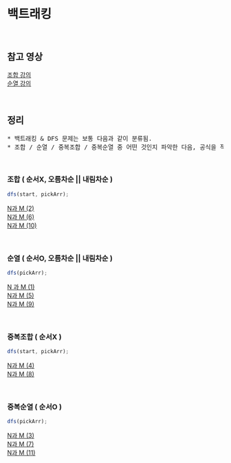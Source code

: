 # 백트래킹

<br>

## 참고 영상

[조합 강의](https://www.youtube.com/watch?v=HYKpunR1Nto)<br>
[순열 강의](https://www.youtube.com/watch?v=0tcgYHU8IIs&t=15s)

<br>

## 정리

<pre>
* 백트래킹 & DFS 문제는 보통 다음과 같이 분류됨.
* 조합 / 순열 / 중복조합 / 중복순열 중 어떤 것인지 파악한 다음, 공식을 적용한다.
</pre>

<br>

### 조합 ( 순서X, 오름차순 || 내림차순 )

```js
dfs(start, pickArr);
```

[N과 M (2)](<https://github.com/ijieun0123/codingTest/blob/main/%EB%B0%B1%ED%8A%B8%EB%9E%98%ED%82%B9/15650_N%EA%B3%BC_M(2).md>)<br>
[N과 M (6)](<https://github.com/ijieun0123/codingTest/blob/main/%EB%B0%B1%ED%8A%B8%EB%9E%98%ED%82%B9/15655_N%EA%B3%BC_M(6).md>)<br>
[N과 M (10)](<https://github.com/ijieun0123/codingTest/blob/main/%EB%B0%B1%ED%8A%B8%EB%9E%98%ED%82%B9/15664_N%EA%B3%BC_M(10).md>)

<br>

### 순열 ( 순서O, 오름차순 || 내림차순 )

```js
dfs(pickArr);
```

[N 과 M (1)](<https://github.com/ijieun0123/codingTest/blob/main/%EB%B0%B1%ED%8A%B8%EB%9E%98%ED%82%B9/15649_N%EA%B3%BC_M(1).md>)<br>
[N과 M (5)](<https://github.com/ijieun0123/codingTest/blob/main/%EB%B0%B1%ED%8A%B8%EB%9E%98%ED%82%B9/15654_N%EA%B3%BC_M(5).md>)<br>
[N과 M (9)](<https://github.com/ijieun0123/codingTest/blob/main/%EB%B0%B1%ED%8A%B8%EB%9E%98%ED%82%B9/15663_N%EA%B3%BC_M(9).md>)

<br>

### 중복조합 ( 순서X )

```js
dfs(start, pickArr);
```

[N과 M (4)](<https://github.com/ijieun0123/codingTest/blob/main/%EB%B0%B1%ED%8A%B8%EB%9E%98%ED%82%B9/15652_N%EA%B3%BC_M(4).md>)<br>
[N과 M (8)](<https://github.com/ijieun0123/codingTest/blob/main/%EB%B0%B1%ED%8A%B8%EB%9E%98%ED%82%B9/15657_N%EA%B3%BC_M(8).md>)

<br>

### 중복순열 ( 순서O )

```js
dfs(pickArr);
```

[N과 M (3)](<https://github.com/ijieun0123/codingTest/blob/main/%EB%B0%B1%ED%8A%B8%EB%9E%98%ED%82%B9/15651_N%EA%B3%BC_M(3).md>)<br>
[N과 M (7)](<https://github.com/ijieun0123/codingTest/blob/main/%EB%B0%B1%ED%8A%B8%EB%9E%98%ED%82%B9/15656_N%EA%B3%BC_M(7).md>)<br>
[N과 M (11)](<https://github.com/ijieun0123/codingTest/blob/main/%EB%B0%B1%ED%8A%B8%EB%9E%98%ED%82%B9/15665_N%EA%B3%BC_M(11).md>)
